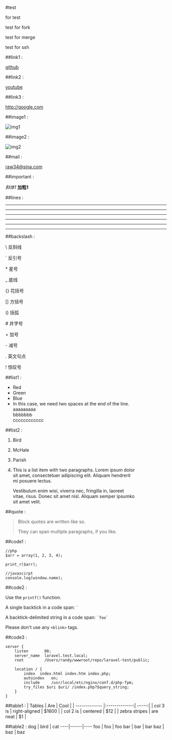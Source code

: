 #test

for test

test for fork

test for merge

test for ssh

##link1 :

 [github](https://github.com "github")

##link2 :

 [youtube][1]

##link3 : 

<http://google.com>

##image1 :

 ![img1](https://avatars1.githubusercontent.com/u/1996768?s=140 "i1")

##image2 :

 ![img2][2]

##mail : 

<raw34@sina.com>

##important : 

*斜体1* **加粗1**

##lines :
* * *

***

*****

- - -

---------------------------------------

---

##backslash : 

\\   反斜线

\`   反引号

\*   星号

\_   底线

\{\}  花括号

\[\]  方括号

\(\)  括弧

\#   井字号

\+   加号

\-   减号

\.   英文句点

\!   惊叹号

##list1 :
-   Red
-   Green
-   Blue
-   In this case, we need two spaces at the end of the line.  
    aaaaaaaaa  
    bbbbbbb  
    cccccccccccc 

##list2 :
1.  Bird
3.  McHale
2.  Parish
4.  This is a list item with two paragraphs. Lorem ipsum dolor  
    sit amet, consectetuer adipiscing elit. Aliquam hendrerit  
    mi posuere lectus.  

    Vestibulum enim wisi, viverra nec, fringilla in, laoreet  
    vitae, risus. Donec sit amet nisl. Aliquam semper ipsumko  
    sit amet velit.  

##quote :
> Block quotes are
> written like so.
>
> They can span multiple paragraphs,
> if you like.

##code1 : 

	//php
	$arr = array(1, 2, 3, 4);

	print_r($arr);

	//javascirpt
	console.log(window.name);

##code2 : 

Use the `printf()` function.

A single backtick in a code span: `` ` ``

A backtick-delimited string in a code span: `` `foo` ``

Please don't use any `<blink>` tags.

##code3 :
```
server {
    listen       80;
    server_name  laravel.test.local;
    root         /Users/randy/wwwroot/repo/laravel-test/public;

    location / {
        index  index.html index.htm index.php;
        autoindex   on;
        include     /usr/local/etc/nginx/conf.d/php-fpm;
        try_files $uri $uri/ /index.php?$query_string;
    }
}
```

##table1 : 
| Tables        | Are           | Cool  |
| ------------- |:-------------:| -----:|
| col 3 is      | right-aligned | $1600 |
| col 2 is      | centered      |   $12 |
| zebra stripes | are neat      |    $1 |

##table2 : 
dog | bird | cat
----|------|----
foo | foo  | foo
bar | bar  | bar
baz | baz  | baz


[1]: https://youtube.com "youtube"
[2]: http://ww4.sinaimg.cn/thumb150/63bfef8cjw1eh6g9i632yj203k02omwz.jpg "i2"
